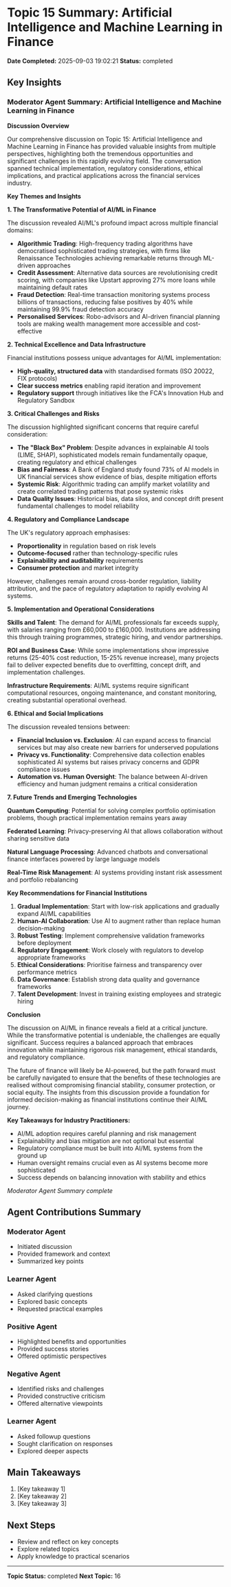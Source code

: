 # Topic 15 Summary: Artificial Intelligence and Machine Learning in Finance

**Date Completed:** 2025-09-03 19:02:21
**Status:** completed

## Key Insights

### Moderator Agent Summary: Artificial Intelligence and Machine Learning in Finance

**Discussion Overview**

Our comprehensive discussion on Topic 15: Artificial Intelligence and Machine Learning in Finance has provided valuable insights from multiple perspectives, highlighting both the tremendous opportunities and significant challenges in this rapidly evolving field. The conversation spanned technical implementation, regulatory considerations, ethical implications, and practical applications across the financial services industry.

**Key Themes and Insights**

**1. The Transformative Potential of AI/ML in Finance**

The discussion revealed AI/ML's profound impact across multiple financial domains:

- **Algorithmic Trading**: High-frequency trading algorithms have democratised sophisticated trading strategies, with firms like Renaissance Technologies achieving remarkable returns through ML-driven approaches
- **Credit Assessment**: Alternative data sources are revolutionising credit scoring, with companies like Upstart approving 27% more loans while maintaining default rates
- **Fraud Detection**: Real-time transaction monitoring systems process billions of transactions, reducing false positives by 40% while maintaining 99.9% fraud detection accuracy
- **Personalised Services**: Robo-advisors and AI-driven financial planning tools are making wealth management more accessible and cost-effective

**2. Technical Excellence and Data Infrastructure**

Financial institutions possess unique advantages for AI/ML implementation:
- **High-quality, structured data** with standardised formats (ISO 20022, FIX protocols)
- **Clear success metrics** enabling rapid iteration and improvement
- **Regulatory support** through initiatives like the FCA's Innovation Hub and Regulatory Sandbox

**3. Critical Challenges and Risks**

The discussion highlighted significant concerns that require careful consideration:

- **The "Black Box" Problem**: Despite advances in explainable AI tools (LIME, SHAP), sophisticated models remain fundamentally opaque, creating regulatory and ethical challenges
- **Bias and Fairness**: A Bank of England study found 73% of AI models in UK financial services show evidence of bias, despite mitigation efforts
- **Systemic Risk**: Algorithmic trading can amplify market volatility and create correlated trading patterns that pose systemic risks
- **Data Quality Issues**: Historical bias, data silos, and concept drift present fundamental challenges to model reliability

**4. Regulatory and Compliance Landscape**

The UK's regulatory approach emphasises:
- **Proportionality** in regulation based on risk levels
- **Outcome-focused** rather than technology-specific rules
- **Explainability and auditability** requirements
- **Consumer protection** and market integrity

However, challenges remain around cross-border regulation, liability attribution, and the pace of regulatory adaptation to rapidly evolving AI systems.

**5. Implementation and Operational Considerations**

**Skills and Talent**: The demand for AI/ML professionals far exceeds supply, with salaries ranging from £60,000 to £160,000. Institutions are addressing this through training programmes, strategic hiring, and vendor partnerships.

**ROI and Business Case**: While some implementations show impressive returns (25-40% cost reduction, 15-25% revenue increase), many projects fail to deliver expected benefits due to overfitting, concept drift, and implementation challenges.

**Infrastructure Requirements**: AI/ML systems require significant computational resources, ongoing maintenance, and constant monitoring, creating substantial operational overhead.

**6. Ethical and Social Implications**

The discussion revealed tensions between:
- **Financial Inclusion vs. Exclusion**: AI can expand access to financial services but may also create new barriers for underserved populations
- **Privacy vs. Functionality**: Comprehensive data collection enables sophisticated AI systems but raises privacy concerns and GDPR compliance issues
- **Automation vs. Human Oversight**: The balance between AI-driven efficiency and human judgment remains a critical consideration

**7. Future Trends and Emerging Technologies**

**Quantum Computing**: Potential for solving complex portfolio optimisation problems, though practical implementation remains years away

**Federated Learning**: Privacy-preserving AI that allows collaboration without sharing sensitive data

**Natural Language Processing**: Advanced chatbots and conversational finance interfaces powered by large language models

**Real-Time Risk Management**: AI systems providing instant risk assessment and portfolio rebalancing

**Key Recommendations for Financial Institutions**

1. **Gradual Implementation**: Start with low-risk applications and gradually expand AI/ML capabilities
2. **Human-AI Collaboration**: Use AI to augment rather than replace human decision-making
3. **Robust Testing**: Implement comprehensive validation frameworks before deployment
4. **Regulatory Engagement**: Work closely with regulators to develop appropriate frameworks
5. **Ethical Considerations**: Prioritise fairness and transparency over performance metrics
6. **Data Governance**: Establish strong data quality and governance frameworks
7. **Talent Development**: Invest in training existing employees and strategic hiring

**Conclusion**

The discussion on AI/ML in finance reveals a field at a critical juncture. While the transformative potential is undeniable, the challenges are equally significant. Success requires a balanced approach that embraces innovation while maintaining rigorous risk management, ethical standards, and regulatory compliance.

The future of finance will likely be AI-powered, but the path forward must be carefully navigated to ensure that the benefits of these technologies are realised without compromising financial stability, consumer protection, or social equity. The insights from this discussion provide a foundation for informed decision-making as financial institutions continue their AI/ML journey.

**Key Takeaways for Industry Practitioners:**
- AI/ML adoption requires careful planning and risk management
- Explainability and bias mitigation are not optional but essential
- Regulatory compliance must be built into AI/ML systems from the ground up
- Human oversight remains crucial even as AI systems become more sophisticated
- Success depends on balancing innovation with stability and ethics

*Moderator Agent Summary complete*

## Agent Contributions Summary

### Moderator Agent
- Initiated discussion
- Provided framework and context
- Summarized key points

### Learner Agent
- Asked clarifying questions
- Explored basic concepts
- Requested practical examples

### Positive Agent
- Highlighted benefits and opportunities
- Provided success stories
- Offered optimistic perspectives

### Negative Agent
- Identified risks and challenges
- Provided constructive criticism
- Offered alternative viewpoints

### Learner Agent
- Asked followup questions
- Sought clarification on responses
- Explored deeper aspects

## Main Takeaways

1. [Key takeaway 1]
2. [Key takeaway 2]
3. [Key takeaway 3]

## Next Steps

- Review and reflect on key concepts
- Explore related topics
- Apply knowledge to practical scenarios

---
**Topic Status:** completed
**Next Topic:** 16
